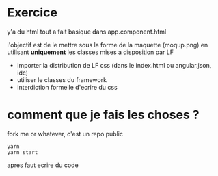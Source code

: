 # Exercice

y'a du html tout a fait basique dans app.component.html

l'objectif est de le mettre sous la forme de la maquette (moqup.png) en utilisant **uniquement** les classes mises a disposition par LF

 - importer la distribution de LF css (dans le index.html ou angular.json, idc)
 - utiliser le classes du framework
 - interdiction formelle d'ecrire du css

# comment que je fais les choses ?

fork me or whatever, c'est un repo public

```
yarn
yarn start
```

apres faut ecrire du code